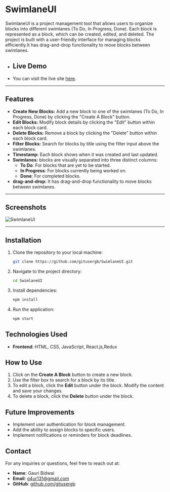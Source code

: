 # SwimlaneUI

SwimlaneUI is a project management tool that allows users to organize blocks into different swimlanes (To Do, In Progress, Done). Each block is represented as a block, which can be created, edited, and deleted. The project is built with a user-friendly interface for managing blocks efficiently.It has drag-and-drop functionality to move blocks between swimlanes.

- ## Live Demo

- You can visit the live site [here](https://stirring-sorbet-16c04d.netlify.app/).


---


## Features

- **Create New Blocks:** Add a new block to one of the swimlanes (To Do, In Progress, Done) by clicking the "Create A Block" button.
- **Edit Blocks:** Modify block details by clicking the "Edit" button within each block card.
- **Delete Blocks:** Remove a block by clicking the "Delete" button within each block card.
- **Filter Blocks:** Search for blocks by title using the filter input above the swimlanes.
- **Timestamp:** Each block shows when it was created and last updated.
- **Swimlanes:** blocks are visually separated into three distinct columns:
  - **To Do**: For blocks that are yet to be started.
  - **In Progress**: For blocks currently being worked on.
  - **Done**: For completed blocks.
- **drag-and-drop:** It has drag-and-drop functionality to move blocks between swimlanes.
---


## Screenshots

![SwimlaneUI](https://i.ibb.co/QkDFJ4W/Swimlane-UI.png)

---

## Installation

1. Clone the repository to your local machine:
   ```bash
   git clone https://github.com/gitusergb/SwimlaneUI.git
   ```

2. Navigate to the project directory:
   ```bash
   cd SwimlaneUI
   ```

3. Install dependencies:
   ```bash
   npm install
   ```

4. Run the application:
   ```bash
   npm start
   ```

## Technologies Used

- **Frontend**: HTML, CSS, JavaScript, React.js,Redux 

## How to Use

1. Click on the **Create A Block** button to create a new block.
2. Use the filter box to search for a block by its title.
3. To edit a block, click the **Edit** button under the block. Modify the content and save your changes.
4. To delete a block, click the **Delete** button under the block.

## Future Improvements
- Implement user authentication for block management.
- Add the ability to assign blocks to specific users.
- Implement notifications or reminders for block deadlines.

## Contact

For any inquiries or questions, feel free to reach out at:

- **Name**: Gauri Bidwai
- **Email**: g4ur131@gmail.com
- **GitHub**: [github.com/gitusergb](https://github.com/gitusergb)



<!-- problem statement: 
Frontend Problem Statement
As a JavaScript architect, your block is to design and implement a swimlane user interface (UI)
that facilitates the drag-and-drop functionality of blocks across different lanes representing
various stages or states. The swimlane UI should be configurable via a master configuration,
allowing or restricting blocks from moving to unspecified stages or states based on predefined
rules.
Additionally, upon moving a block to a new state, the UI should prompt the user to provide
necessary data that enables the transition for the block. This data entry process should be
seamlessly integrated into the UI workflow.
Furthermore, the UI should support a feature where users can click on a block within the
swimlanes to preview its details. The block preview should include a history of all previous
transitions for the block, providing users with a comprehensive view of its journey within the
system.
Additionally, the UI should include a top-level filter mechanism that enables users to select and
display blocks based on specified attributes.
Your goal is to create an intuitive and efficient swimlane UI that enhances user experience and
productivity while effectively managing block transitions, data interactions, and historical tracking
within the system.
Preferred Tech Stack:
ReactJs + Redux
Any UI library to enhance user experience
Backend can be mocked -->


<!-- # Getting Started with Create React App

This project was bootstrapped with [Create React App](https://github.com/facebook/create-react-app).

## Available Scripts

In the project directory, you can run:

### `npm start`

Runs the app in the development mode.\
Open [http://localhost:3000](http://localhost:3000) to view it in your browser.

The page will reload when you make changes.\
You may also see any lint errors in the console.

### `npm test`

Launches the test runner in the interactive watch mode.\
See the section about [running tests](https://facebook.github.io/create-react-app/docs/running-tests) for more information.

### `npm run build`

Builds the app for production to the `build` folder.\
It correctly bundles React in production mode and optimizes the build for the best performance.

The build is minified and the filenames include the hashes.\
Your app is ready to be deployed!

See the section about [deployment](https://facebook.github.io/create-react-app/docs/deployment) for more information.

### `npm run eject`

**Note: this is a one-way operation. Once you `eject`, you can't go back!**

If you aren't satisfied with the build tool and configuration choices, you can `eject` at any time. This command will remove the single build dependency from your project.

Instead, it will copy all the configuration files and the transitive dependencies (webpack, Babel, ESLint, etc) right into your project so you have full control over them. All of the commands except `eject` will still work, but they will point to the copied scripts so you can tweak them. At this point you're on your own.

You don't have to ever use `eject`. The curated feature set is suitable for small and middle deployments, and you shouldn't feel obligated to use this feature. However we understand that this tool wouldn't be useful if you couldn't customize it when you are ready for it.

## Learn More

You can learn more in the [Create React App documentation](https://facebook.github.io/create-react-app/docs/getting-started).

To learn React, check out the [React documentation](https://reactjs.org/).

### Code Splitting

This section has moved here: [https://facebook.github.io/create-react-app/docs/code-splitting](https://facebook.github.io/create-react-app/docs/code-splitting)

### Analyzing the Bundle Size

This section has moved here: [https://facebook.github.io/create-react-app/docs/analyzing-the-bundle-size](https://facebook.github.io/create-react-app/docs/analyzing-the-bundle-size)

### Making a Progressive Web App

This section has moved here: [https://facebook.github.io/create-react-app/docs/making-a-progressive-web-app](https://facebook.github.io/create-react-app/docs/making-a-progressive-web-app)

### Advanced Configuration

This section has moved here: [https://facebook.github.io/create-react-app/docs/advanced-configuration](https://facebook.github.io/create-react-app/docs/advanced-configuration)

### Deployment

This section has moved here: [https://facebook.github.io/create-react-app/docs/deployment](https://facebook.github.io/create-react-app/docs/deployment)

### `npm run build` fails to minify

This section has moved here: [https://facebook.github.io/create-react-app/docs/troubleshooting#npm-run-build-fails-to-minify](https://facebook.github.io/create-react-app/docs/troubleshooting#npm-run-build-fails-to-minify) -->
